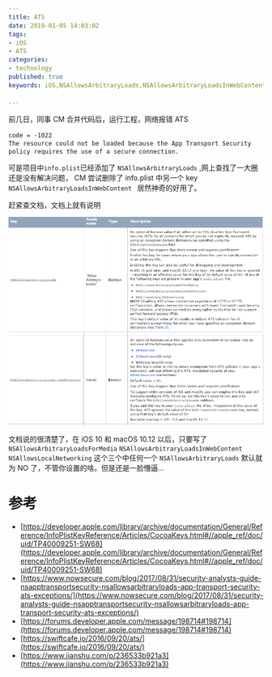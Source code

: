 ```yaml
---
title: ATS
date: 2019-01-05 14:03:02
tags:
- iOS
- ATS
categories:
- technology
published: true
keywords: iOS,NSAllowsArbitraryLoads,NSAllowsArbitraryLoadsInWebContent

---
```



前几日，同事 CM 合并代码后，运行工程，网络报错 ATS 
```
code = -1022
The resource could not be loaded because the App Transport Security policy requires the use of a secure connection.
```

可是项目中`info.plist`已经添加了 `NSAllowsArbitraryLoads` ,网上查找了一大圈还是没有解决问题， CM 尝试删除了 info.plist 中另一个 key `NSAllowsArbitraryLoadsInWebContent
` 居然神奇的好用了。

赶紧查文档，文档上就有说明

![NSAllowsArbitraryLoads](/images/ATS/NSAllowsArbitraryLoads.png)
![NSAllowsArbitraryLoadsInWebContent](/images/ATS/NSAllowsArbitraryLoadsInWebContent.png)

文档说的很清楚了，在 iOS 10 和 macOS 10.12 以后，只要写了 `NSAllowsArbitraryLoadsForMedia` `NSAllowsArbitraryLoadsInWebContent` `NSAllowsLocalNetworking` 这个三个中任何一个 `NSAllowsArbitraryLoads` 默认就为 NO 了，不管你设置的啥。但是还是一脸懵逼...


# 参考
- [https://developer.apple.com/library/archive/documentation/General/Reference/InfoPlistKeyReference/Articles/CocoaKeys.html#//apple_ref/doc/uid/TP40009251-SW68](https://developer.apple.com/library/archive/documentation/General/Reference/InfoPlistKeyReference/Articles/CocoaKeys.html#//apple_ref/doc/uid/TP40009251-SW68)
- [https://www.nowsecure.com/blog/2017/08/31/security-analysts-guide-nsapptransportsecurity-nsallowsarbitraryloads-app-transport-security-ats-exceptions/](https://www.nowsecure.com/blog/2017/08/31/security-analysts-guide-nsapptransportsecurity-nsallowsarbitraryloads-app-transport-security-ats-exceptions/)
- [https://forums.developer.apple.com/message/198714#198714](https://forums.developer.apple.com/message/198714#198714)
- [https://swiftcafe.io/2016/09/20/ats/](https://swiftcafe.io/2016/09/20/ats/)
- [https://www.jianshu.com/p/236533b921a3](https://www.jianshu.com/p/236533b921a3)
